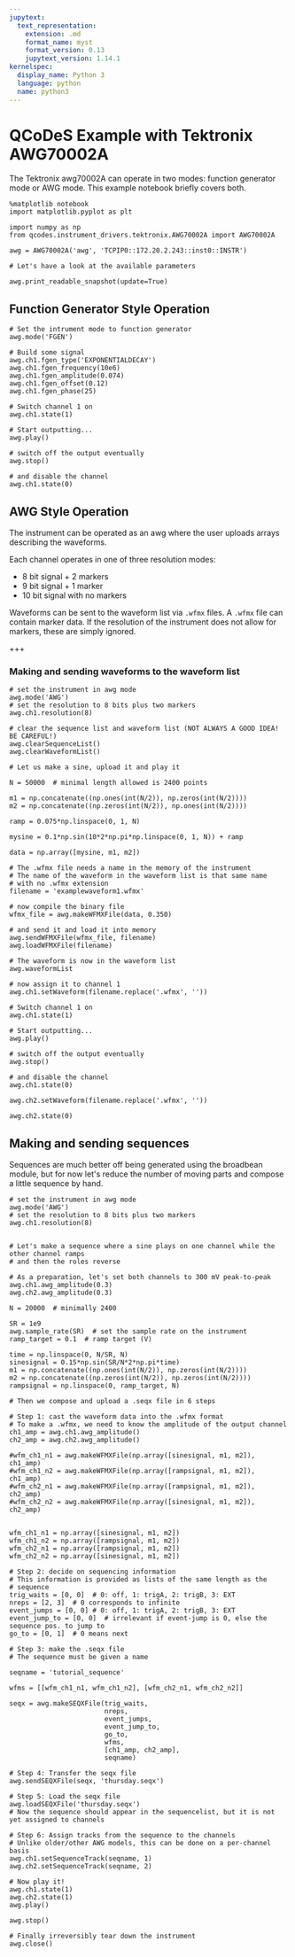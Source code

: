 ```yaml
---
jupytext:
  text_representation:
    extension: .md
    format_name: myst
    format_version: 0.13
    jupytext_version: 1.14.1
kernelspec:
  display_name: Python 3
  language: python
  name: python3
---
```


# QCoDeS Example with Tektronix AWG70002A

The Tektronix awg70002A can operate in two modes: function generator mode or AWG mode. This example notebook briefly covers both.

```{code-cell} ipython3
%matplotlib notebook
import matplotlib.pyplot as plt

import numpy as np
from qcodes.instrument_drivers.tektronix.AWG70002A import AWG70002A
```

```{code-cell} ipython3
awg = AWG70002A('awg', 'TCPIP0::172.20.2.243::inst0::INSTR')
```

```{code-cell} ipython3
# Let's have a look at the available parameters

awg.print_readable_snapshot(update=True)
```

## Function Generator Style Operation

```{code-cell} ipython3
# Set the intrument mode to function generator
awg.mode('FGEN')

# Build some signal
awg.ch1.fgen_type('EXPONENTIALDECAY')
awg.ch1.fgen_frequency(10e6)
awg.ch1.fgen_amplitude(0.074)
awg.ch1.fgen_offset(0.12)
awg.ch1.fgen_phase(25)

# Switch channel 1 on
awg.ch1.state(1)

# Start outputting...
awg.play()
```

```{code-cell} ipython3
# switch off the output eventually
awg.stop()

# and disable the channel
awg.ch1.state(0)
```

## AWG Style Operation

The instrument can be operated as an awg where the user uploads arrays describing the waveforms.

Each channel operates in one of three resolution modes:

* 8 bit signal + 2 markers
* 9 bit signal + 1 marker
* 10 bit signal with no markers

Waveforms can be sent to the waveform list via `.wfmx` files. A `.wfmx` file can contain marker data. If the resolution of the instrument does not allow for markers, these are simply ignored.

+++

### Making and sending waveforms to the waveform list

```{code-cell} ipython3
# set the instrument in awg mode
awg.mode('AWG')
# set the resolution to 8 bits plus two markers
awg.ch1.resolution(8)
```

```{code-cell} ipython3
# clear the sequence list and waveform list (NOT ALWAYS A GOOD IDEA! BE CAREFUL!)
awg.clearSequenceList()
awg.clearWaveformList()
```

```{code-cell} ipython3
# Let us make a sine, upload it and play it

N = 50000  # minimal length allowed is 2400 points

m1 = np.concatenate((np.ones(int(N/2)), np.zeros(int(N/2))))
m2 = np.concatenate((np.zeros(int(N/2)), np.ones(int(N/2))))

ramp = 0.075*np.linspace(0, 1, N)

mysine = 0.1*np.sin(10*2*np.pi*np.linspace(0, 1, N)) + ramp

data = np.array([mysine, m1, m2])
```

```{code-cell} ipython3
# The .wfmx file needs a name in the memory of the instrument
# The name of the waveform in the waveform list is that same name
# with no .wfmx extension
filename = 'examplewaveform1.wfmx'
```

```{code-cell} ipython3
# now compile the binary file
wfmx_file = awg.makeWFMXFile(data, 0.350)
```

```{code-cell} ipython3
# and send it and load it into memory
awg.sendWFMXFile(wfmx_file, filename)
awg.loadWFMXFile(filename)
```

```{code-cell} ipython3
# The waveform is now in the waveform list
awg.waveformList
```

```{code-cell} ipython3
# now assign it to channel 1
awg.ch1.setWaveform(filename.replace('.wfmx', ''))
```

```{code-cell} ipython3
# Switch channel 1 on
awg.ch1.state(1)

# Start outputting...
awg.play()
```

```{code-cell} ipython3
# switch off the output eventually
awg.stop()

# and disable the channel
awg.ch1.state(0)
```

```{code-cell} ipython3
awg.ch2.setWaveform(filename.replace('.wfmx', ''))
```

```{code-cell} ipython3
awg.ch2.state(0)
```

## Making and sending sequences

Sequences are much better off being generated using the broadbean module, but for now let's reduce the number of moving parts and compose a little sequence by hand.

```{code-cell} ipython3
# set the instrument in awg mode
awg.mode('AWG')
# set the resolution to 8 bits plus two markers
awg.ch1.resolution(8)
```

```{code-cell} ipython3

# Let's make a sequence where a sine plays on one channel while the other channel ramps
# and then the roles reverse

# As a preparation, let's set both channels to 300 mV peak-to-peak
awg.ch1.awg_amplitude(0.3)
awg.ch2.awg_amplitude(0.3)

N = 20000  # minimally 2400

SR = 1e9
awg.sample_rate(SR)  # set the sample rate on the instrument
ramp_target = 0.1  # ramp target (V)

time = np.linspace(0, N/SR, N)
sinesignal = 0.15*np.sin(SR/N*2*np.pi*time)
m1 = np.concatenate((np.ones(int(N/2)), np.zeros(int(N/2))))
m2 = np.concatenate((np.zeros(int(N/2)), np.zeros(int(N/2))))
rampsignal = np.linspace(0, ramp_target, N)

# Then we compose and upload a .seqx file in 6 steps

# Step 1: cast the waveform data into the .wfmx format
# To make a .wfmx, we need to know the amplitude of the output channel
ch1_amp = awg.ch1.awg_amplitude()
ch2_amp = awg.ch2.awg_amplitude()

#wfm_ch1_n1 = awg.makeWFMXFile(np.array([sinesignal, m1, m2]), ch1_amp)
#wfm_ch1_n2 = awg.makeWFMXFile(np.array([rampsignal, m1, m2]), ch1_amp)
#wfm_ch2_n1 = awg.makeWFMXFile(np.array([rampsignal, m1, m2]), ch2_amp)
#wfm_ch2_n2 = awg.makeWFMXFile(np.array([sinesignal, m1, m2]), ch2_amp)


wfm_ch1_n1 = np.array([sinesignal, m1, m2])
wfm_ch1_n2 = np.array([rampsignal, m1, m2])
wfm_ch2_n1 = np.array([rampsignal, m1, m2])
wfm_ch2_n2 = np.array([sinesignal, m1, m2])

# Step 2: decide on sequencing information
# This information is provided as lists of the same length as the
# sequence
trig_waits = [0, 0]  # 0: off, 1: trigA, 2: trigB, 3: EXT
nreps = [2, 3]  # 0 corresponds to infinite
event_jumps = [0, 0] # 0: off, 1: trigA, 2: trigB, 3: EXT
event_jump_to = [0, 0]  # irrelevant if event-jump is 0, else the sequence pos. to jump to
go_to = [0, 1]  # 0 means next

# Step 3: make the .seqx file
# The sequence must be given a name

seqname = 'tutorial_sequence'

wfms = [[wfm_ch1_n1, wfm_ch1_n2], [wfm_ch2_n1, wfm_ch2_n2]]

seqx = awg.makeSEQXFile(trig_waits,
                        nreps,
                        event_jumps,
                        event_jump_to,
                        go_to,
                        wfms,
                        [ch1_amp, ch2_amp],
                        seqname)

# Step 4: Transfer the seqx file
awg.sendSEQXFile(seqx, 'thursday.seqx')

# Step 5: Load the seqx file
awg.loadSEQXFile('thursday.seqx')
# Now the sequence should appear in the sequencelist, but it is not yet assigned to channels

# Step 6: Assign tracks from the sequence to the channels
# Unlike older/other AWG models, this can be done on a per-channel basis
awg.ch1.setSequenceTrack(seqname, 1)
awg.ch2.setSequenceTrack(seqname, 2)
```

```{code-cell} ipython3
# Now play it!
awg.ch1.state(1)
awg.ch2.state(1)
awg.play()
```

```{code-cell} ipython3
awg.stop()
```

```{code-cell} ipython3
# Finally irreversibly tear down the instrument
awg.close()
```
